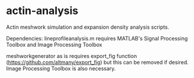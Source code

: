 # actin-analysis
Actin meshwork simulation and expansion density analysis scripts. 

Dependencies: 
lineprofileanalysis.m requires MATLAB's Signal Processing Toolbox and Image Processing Toolbox

meshworkgenerator as is requires export_fig function (https://github.com/altmany/export_fig) but this can be removed if desired. Image Processing Toolbox is also necessary. 
